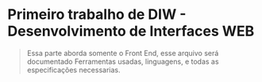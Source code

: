 # Primeiro trabalho de DIW - Desenvolvimento de Interfaces WEB 

>Essa parte aborda somente o Front End, esse arquivo será documentado Ferramentas usadas, linguagens, e todas as especificações necessarias. 
